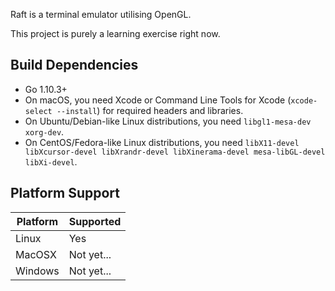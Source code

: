 Raft is a terminal emulator utilising OpenGL.

This project is purely a learning exercise right now.

## Build Dependencies

- Go 1.10.3+
- On macOS, you need Xcode or Command Line Tools for Xcode (`xcode-select --install`) for required headers and libraries.
- On Ubuntu/Debian-like Linux distributions, you need `libgl1-mesa-dev xorg-dev`.
- On CentOS/Fedora-like Linux distributions, you need `libX11-devel libXcursor-devel libXrandr-devel libXinerama-devel mesa-libGL-devel libXi-devel`.


## Platform Support

| Platform| Supported
|---------|------------
| Linux   | Yes
| MacOSX  | Not yet...
| Windows | Not yet...
